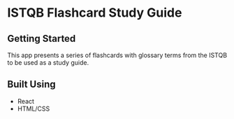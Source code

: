 # ISTQB Flashcard Study Guide

## Getting Started

This app presents a series of flashcards with glossary terms from the ISTQB to be used as a study guide.

## Built Using

* React
* HTML/CSS